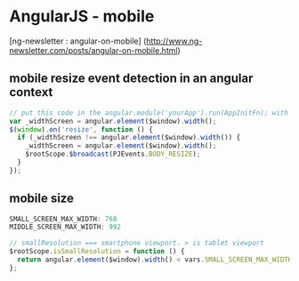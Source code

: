# AngularJS - mobile

[ng-newsletter : angular-on-mobile] (http://www.ng-newsletter.com/posts/angular-on-mobile.html)

## mobile resize event detection in an angular context

```javascript
// put this code in the angular.module('yourApp').run(AppInitFn); with other init stuff
var _widthScreen = angular.element($window).width();
$(window).on('resize', function () {
  if (_widthScreen !== angular.element($window).width()) {
    _widthScreen = angular.element($window).width();
    $rootScope.$broadcast(PJEvents.BODY_RESIZE);
  }
});
```

## mobile size

```javascript
SMALL_SCREEN_MAX_WIDTH: 768
MIDDLE_SCREEN_MAX_WIDTH: 992

// smallResolution === smartphone viewport. > is tablet viewport
$rootScope.isSmallResolution = function () {
  return angular.element($window).width() < vars.SMALL_SCREEN_MAX_WIDTH;
};
```
